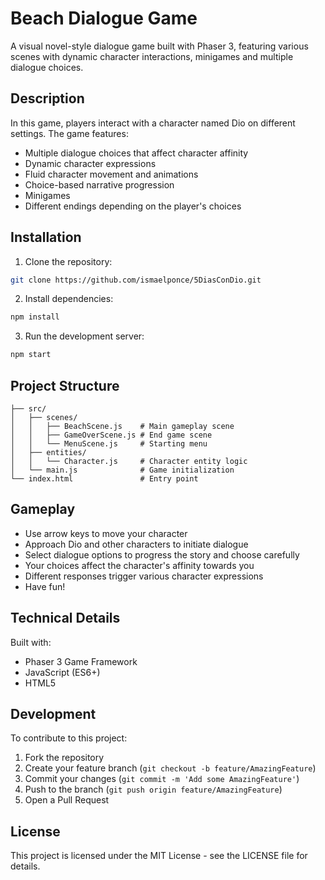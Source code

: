 # Beach Dialogue Game

A visual novel-style dialogue game built with Phaser 3, featuring various scenes with dynamic character interactions, minigames and multiple dialogue choices.

## Description

In this game, players interact with a character named Dio on different settings. The game features:
- Multiple dialogue choices that affect character affinity
- Dynamic character expressions
- Fluid character movement and animations
- Choice-based narrative progression
- Minigames
- Different endings depending on the player's choices

## Installation

1. Clone the repository:
```bash
git clone https://github.com/ismaelponce/5DiasConDio.git
```

2. Install dependencies:
```bash
npm install
```

3. Run the development server:
```bash
npm start
```

## Project Structure

```
├── src/
│   ├── scenes/
│   │   ├── BeachScene.js    # Main gameplay scene
│   │   ├── GameOverScene.js # End game scene
│   │   └── MenuScene.js     # Starting menu
│   ├── entities/
│   │   └── Character.js     # Character entity logic
│   └── main.js              # Game initialization
└── index.html               # Entry point
```

## Gameplay

- Use arrow keys to move your character
- Approach Dio and other characters to initiate dialogue
- Select dialogue options to progress the story and choose carefully
- Your choices affect the character's affinity towards you
- Different responses trigger various character expressions
- Have fun!

## Technical Details

Built with:
- Phaser 3 Game Framework
- JavaScript (ES6+)
- HTML5

## Development

To contribute to this project:

1. Fork the repository
2. Create your feature branch (`git checkout -b feature/AmazingFeature`)
3. Commit your changes (`git commit -m 'Add some AmazingFeature'`)
4. Push to the branch (`git push origin feature/AmazingFeature`)
5. Open a Pull Request

## License

This project is licensed under the MIT License - see the LICENSE file for details.